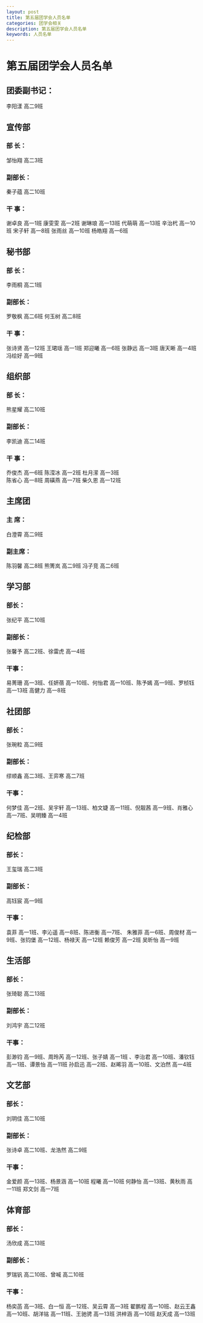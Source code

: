 ```yaml
---
layout: post
title: 第五届团学会人员名单
categories: 团学会相关
description: 第五届团学会人员名单
keywords: 人员名单
---
```


# 第五届团学会人员名单  

## 团委副书记：
李阳漾 高二9班
## 宣传部
### 部  长：
邹怡翔 高二3班
### 副部长：
秦子蕴 高二10班
### 干  事：
谢卓良 高一1班  康雯雯 高一2班  谢琳琅 高一13班  代萌萌 高一13班
辛治杙 高一10班  宋子轩 高一8班  张雨丝 高一10班	杨皓翔 高一6班

## 秘书部
### 部  长：
李雨桐 高二1班
### 副部长：
罗敬枫 高二6班   何玉树 高二8班
### 干  事：
张诗贤 高一12班  王珺瑶 高一1班  郑迎曦 高一6班  张静远 高一3班
唐天晰 高一4班	冯绘好 高一9班

## 组织部
### 部  长：
熊星耀 高二10班
### 副部长：
李凯迪 高二14班
### 干  事：
乔俊杰 高一6班  陈滢冰 高一2班  杜月潆 高一3班  
陈省心 高一8班  周磺燕 高一7班  柴久恩 高一12班


## 主席团
### 主  席：
白澄霄  高二9班 
### 副主席：
陈羽馨 高二8班
熊箐岚 高二9班
冯子竞 高二6班

## 学习部
### 部长：
张纪平 高二10班
### 副部长：
张馨予 高二2班、徐雷虎 高一4班
### 干事：
易菁珊 高一3班、任妍蓓 高一10班、何怡君 高一10班、陈予嫣 高一9班、罗桢钰 高一13班	高健力 高一8班

## 社团部
### 部长：
张琬粒 高二9班
### 副部长：
缪顺鑫 高二3班、王弈寒 高二7班
### 干事：
何梦佳 高一2班、吴宇轩 高一13班、柏文婕 高一11班、倪靓茜 高一9班、肖雅心 高一7班、吴明臻 高一4班	


## 纪检部
### 部长：
王玺瑞 高二3班
### 副部长：
高钰宸 高一9班
### 干事：
袁菲 高一1班、李沁遥 高一8班、陈进衡 高一7班、
朱雅菲 高一6班、周俊材 高一9班、张钧堡 高一12班、杨禄天 高一12班
赖俊芳 高一2班 吴昕怡 高一9班



## 生活部
### 部长：
张琦聪 高二13班
### 副部长：
刘鸿宇 高二12班
### 干事：
彭渺钧 高一9班、周玲芮 高一12班、张子婧 高一1班 、李治君 高一10班、潘钦钰 高一1班、谭景怡 高一11班	孙启迅 高一2班、赵晞羽 高一10班、文泊然 高一4班


## 文艺部
### 部长：
刘玥佳 高二10班
###  副部长：
张诗卓 高二10班、龙浩然 高二9班
### 干事：
金爱颜 高一13班、杨景涵 高一10班	程曦 高一10班	何静怡 高一13班、黄秋雨 高一11班	 郑文剑 高一7班


## 体育部
### 部长：
汤欣成  高二13班
### 副部长： 
罗瑞钒 高二10班、曾喊  高二10班
### 干事：
杨奕菡 高一3班、白一恒 高一12班、吴云霄 高一3班 翟鹏程 高一10班、赵云王鑫 高一10班、胡洋铭 高一11班、王驰骋 高一13班
洪梓涵 高一10班	赵天成 高一13班

